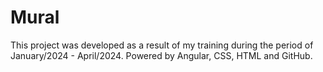 # Mural

This project was developed as a result of my training during the period of January/2024 - April/2024.
Powered by Angular, CSS, HTML and GitHub.
